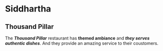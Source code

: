 # Siddhartha
## Thousand Pillar
The ***Thousand Pillar*** restaurant has **themed ambiance** and ***they serves authentic dishes***. And they provide an amazing service to their coustomers.